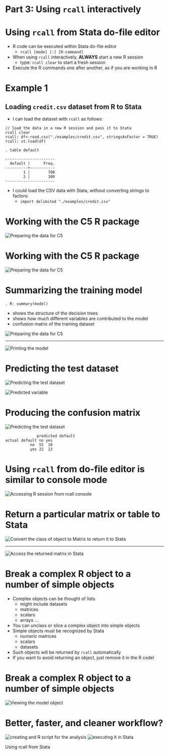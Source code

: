 # Part 3: Using `rcall` interactively


# Using `rcall` from Stata do-file editor

- R code can be executed within Stata do-file editor
    - `rcall [mode] [:] [R-command]` 
- When using `rcall` interactively, __ALWAYS__ start a new R session
    - type: `rcall clear` to start a fresh session
- Execute the R commands one after another, as if you are working in R

# Example 1
## Loading `credit.csv` dataset from R to Stata


- I can load the dataset with `rcall` as follows

~~~
// load the data in a new R session and pass it to Stata
rcall clear
rcall: df<-read.csv("./examples/credit.csv", stringsAsFactor = TRUE)
rcall: st.load(df)

. table default

----------------------
  default |      Freq.
----------+-----------
        1 |        700
        2 |        300
----------------------
~~~

- I could load the CSV data with Stata, without converting strings to factors:
    - `import delimited "./examples/credit.csv"` 

# Working with the C5 R package

![Preparing the data for C5](./images/c5_1.png)


# Working with the C5 R package

![Preparing the data for C5](./images/c5_2.png)

# Summarizing the training model

    . R: summary(model)

- shows the structure of the decision trees
- shows how much different variables are contributed to the model
- confusion matrix of the training dataset

![Preparing the data for C5](./images/c5_3.png)

- - - 

![Printing the model](./images/printmodel.png)


# Predicting the test dataset

![Predicting the test dataset](./images/c5_4.png)

![Predicted variable](./images/c5_5.png)


# Producing the confusion matrix

![Predicting the test dataset](./images/c5_7.png)

~~~
              predicted default
actual default no yes
           no  55  10
           yes 22  13

~~~

# Using `rcall` from do-file editor is similar to console mode

![Accessing R session from `rcall` console](./images/continuewithconsole.png)

# Return a particular matrix or table to Stata
![Convert the class of object to Matrix to return it to Stata](./images/returnconfusionmatrix.png)

- - - 

![Access the returned matrix in Stata](./images/printmatrix.png)


# Break a complex R object to a number of simple objects

- Complex objects can be thought of lists
    - might include datasets
	- matrices
	- scalars
	- arrays ... 
- You can unclass or slice a complex object into simple objects
- Simple objects must be recognized by Stata
    - numeric matrices
	- scalars
	- datasets
- Such objects will be returned by `rcall` automatically
- If you want to avoid returning an object, just remove it in the R code!

# Break a complex R object to a number of simple objects

![Viewing the model object](./images/complexobject.png)

# Better, faster, and cleaner workflow?

![creating and R script for the analysis](./images/alternative.png)
![executing it in Stata](./images/alternative_execution.png)


Using rcall from Stata